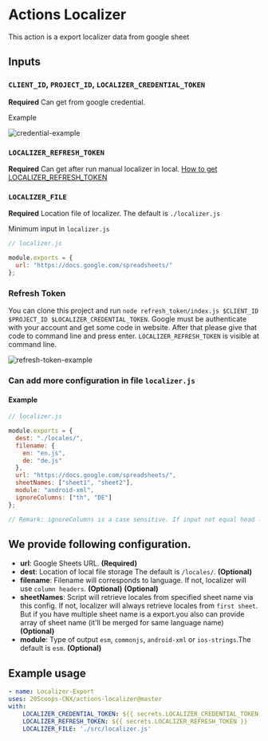 # Actions Localizer

This action is a export localizer data from google sheet

## Inputs

### `CLIENT_ID`, `PROJECT_ID`, `LOCALIZER_CREDENTIAL_TOKEN`

**Required** Can get from google credential.

Example

![credential-example](.github/images/example.png)

### `LOCALIZER_REFRESH_TOKEN`

**Required** Can get after run manual localizer in local.
[How to get LOCALIZER_REFRESH_TOKEN](#Refresh-Token)

### `LOCALIZER_FILE`

**Required** Location file of localizer. The default is `./localizer.js`

Minimum input in `localizer.js`

```js
// localizer.js

module.exports = {
  url: "https://docs.google.com/spreadsheets/"
};
```

### Refresh Token

You can clone this project and run
`node refresh_token/index.js $CLIENT_ID $PROJECT_ID $LOCALIZER_CREDENTIAL_TOKEN`.
Google must be authenticate with your account and get some code in website.
After that please give that code to command line and press enter.
`LOCALIZER_REFRESH_TOKEN` is visible at command line.

![refresh-token-example](.github/images/example_refresh_token.png)

### Can add more configuration in file `localizer.js`

#### Example

```js
// localizer.js

module.exports = {
  dest: "./locales/",
  filename: {
    en: "en.js",
    de: "de.js"
  },
  url: "https://docs.google.com/spreadsheets/",
  sheetNames: ["sheet1", "sheet2"],
  module: "android-xml",
  ignoreColumns: ["th", "DE"]
};

// Remark: ignoreColumns is a case sensitive. If input not equal head line. System not ignore.
```

## We provide following configuration.

- **url**: Google Sheets URL. **(Required)**
- **dest**: Location of local file storage The default is `/locales/`.
  **(Optional)**
- **filename**: Filename will corresponds to language. If not, localizer will
  use `column headers`. **(Optional)**
  **(Optional)**
- **sheetNames**: Script will retrieve locales from specified sheet name via
  this config. If not, localizer will always retrieve locales from
  `first sheet`. But if you have multiple sheet name is a export.you also can
  provide array of sheet name (it'll be merged for same language name)
  **(Optional)**
- **module**: Type of output `esm`, `commonjs`, `android-xml` or
  `ios-strings`.The default is `esm`. **(Optional)**

## Example usage

```yml
- name: Localizer-Export
uses: 20Scoops-CNX/actions-localizer@master
with:
    LOCALIZER_CREDENTIAL_TOKEN: ${{ secrets.LOCALIZER_CREDENTIAL_TOKEN }}
    LOCALIZER_REFRESH_TOKEN: ${{ secrets.LOCALIZER_REFRESH_TOKEN }}
    LOCALIZER_FILE: './src/localizer.js'
```

